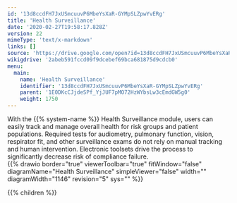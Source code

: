 ```yaml
---
id: '13d8ccdFH7JxUSmcuuvP6MbeYsXaR-GYMpSLZpwYvERg'
title: 'Health Surveillance'
date: '2020-02-27T19:58:17.828Z'
version: 22
mimeType: 'text/x-markdown'
links: []
source: 'https://drive.google.com/open?id=13d8ccdFH7JxUSmcuuvP6MbeYsXaR-GYMpSLZpwYvERg'
wikigdrive: '2abeb591fccd09f9dcebef69bca681875d9cdcb0'
menu:
  main:
    name: 'Health Surveillance'
    identifier: '13d8ccdFH7JxUSmcuuvP6MbeYsXaR-GYMpSLZpwYvERg'
    parent: '1E0DKcCJjdeSPf_YjJUF7pMO72HzWYbsLw3cEmdGW5g0'
    weight: 1750
---
```





With the {{% system-name %}} Health Surveillance module, users can easily track and manage overall health for risk groups and patient populations. Required tests for audiometry, pulmonary function, vision, respirator fit, and other surveillance exams do not rely on manual tracking and human intervention. Electronic toolsets drive the process to significantly decrease risk of compliance failure.  
{{% drawio border="true" viewerToolbar="true" fitWindow="false" diagramName="Health Surveillance" simpleViewer="false" width="" diagramWidth="1146" revision="5" sys="" %}}



{{% children %}}






